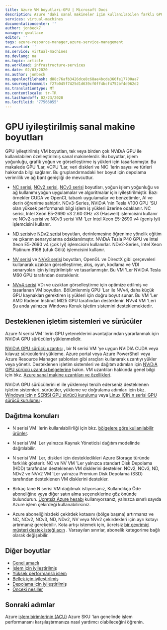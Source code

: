 ```yaml
---
title: Azure VM boyutları-GPU | Microsoft Docs
description: Azure 'daki sanal makineler için kullanılabilen farklı GPU iyileştirilmiş boyutları listeler. Bu serideki boyutlarda vCPU sayısı, veri diskleri ve NIC 'lerin yanı sıra depolama aktarım hızı ve ağ bant genişliği hakkındaki bilgileri listeler.
services: virtual-machines
documentationcenter: ''
author: jonbeck7
manager: gwallace
editor: ''
tags: azure-resource-manager,azure-service-management
ms.assetid: ''
ms.service: virtual-machines
ms.devlang: na
ms.topic: article
ms.workload: infrastructure-services
ms.date: 02/03/2020
ms.author: jonbeck
ms.openlocfilehash: d88c76afb3426dce8c68ae4bcda366fe17700aa7
ms.sourcegitcommit: f27b045f7425d1d639cf0ff4bcf4752bf4d962d2
ms.translationtype: MT
ms.contentlocale: tr-TR
ms.lasthandoff: 02/23/2020
ms.locfileid: "77566055"
---
```

# <a name="gpu-optimized-virtual-machine-sizes"></a>GPU iyileştirilmiş sanal makine boyutları

GPU iyileştirilmiş VM boyutları, tek veya birden çok NVıDıA GPU ile kullanılabilen özelleştirilmiş sanal makinelerdir. Bu boyutlar, işlem yoğunluğu, grafik yoğun ve görselleştirme iş yükleri için tasarlanmıştır. Bu makalede GPU 'Lar, vCPU 'Lar, veri diskleri ve NIC 'lerin sayısı ve türleri hakkında bilgi sağlanır. Bu gruplandırmadaki her boyut için depolama verimlilik ve ağ bant genişliği de mevcuttur.

- [NC serisi](nc-series.md), [NCv2 serisi](ncv2-series.md), [NCv3 serisi](ncv3-series.md) boyutları, yoğun işlem yoğunluğu ve ağ kullanımı yoğun uygulamalar ve algoritmalar için iyileştirilmiştir. Bazı örnekler CUDA ve OpenCL tabanlı uygulamalar ve benzetimler, AI ve derin öğrenime sahiptir. NCv3-Series, NVıDıA 'nin Tesla V100 GPU 'SU olan yüksek performanslı bilgi işlem iş yükleri üzerine odaklanır. NC serisi, Intel Xeon E5-2690 v3 2.60 GHz v3 (Haswell) işlemcisini kullanır ve NCv2-serisi ve NCv3 serisi VM 'Ler Intel Xeon E5-2690 v4 (geniş Iyi) işlemcisini kullanır.

- [ND serisi](nd-series.md)ve [NDv2 serisi](ndv2-series.md) boyutları, derinlemesine öğrenime yönelik eğitim ve çıkarım senaryolarına odaklanılmıştır. NVıDıA Tesla P40 GPU ve Intel Xeon E5-2690 v4 (çok Iyi) işlemcisini kullanırlar. NDv2-Series, Intel Xeon Platinum 8168 (ufuk Gölü) işlemcisini kullanır.

- [NV serisi](nv-series.md) ve [NVv3 serisi](nvv3-series.md) boyutları, OpenGL ve DirectX gibi çerçeveleri kullanarak uzaktan görselleştirme, akış, oyun, kodlama ve VDI senaryoları için iyileştirilmiştir ve tasarlanmıştır. Bu VM 'Ler NVıDıA Tesla M60 GPU tarafından desteklenir.

- [NVv4 serisi](nvv4-series.md) VDı ve uzaktan görselleştirme için optimize edilmiş ve tasarlanan VM boyutları. Bölümlenmiş GPU 'Lar ile NVv4, daha küçük GPU kaynakları gerektiren iş yükleri için doğru boyut sunar. Bu VM 'Ler AMD Radeon Instinct MI25 GPU tarafından desteklenir. NVv4 VM 'Leri Şu anda yalnızca Windows Konuk işletim sistemini desteklemektedir.

## <a name="supported-operating-systems-and-drivers"></a>Desteklenen işletim sistemleri ve sürücüler

Azure N serisi VM 'lerin GPU yeteneklerini avantajlarından yararlanmak için NVıDıA GPU sürücüleri yüklenmelidir.

[NVıDıA GPU sürücü uzantısı](/azure/virtual-machines/extensions/hpccompute-gpu-windows) , bir N serisi VM 'ye uygun NVIDIA CUDA veya kılavuz sürücülerini yükleme. Azure portal veya Azure PowerShell veya Azure Resource Manager şablonları gibi araçları kullanarak uzantıyı yükler veya yönetir. Desteklenen işletim sistemleri ve dağıtım adımları için [NVıDıA GPU sürücü uzantısı belgelerine](/azure/virtual-machines/extensions/hpccompute-gpu-windows) bakın. VM uzantıları hakkında genel bilgi için bkz. [Azure sanal makine uzantıları ve özellikleri](/azure/virtual-machines/extensions/overview).

NVıDıA GPU sürücülerini el ile yüklemeyi tercih ederseniz desteklenen işletim sistemleri, sürücüler, yükleme ve doğrulama adımları için bkz. [Windows Için n SERISI GPU sürücü kurulumu](/azure/virtual-machines/windows/n-series-driver-setup) veya [Linux IÇIN n serisi GPU sürücü kurulumu](/azure/virtual-machines/linux/n-series-driver-setup) .

## <a name="deployment-considerations"></a>Dağıtma konuları

- N serisi VM 'lerin kullanılabilirliği için bkz. [bölgelere göre kullanılabilir ürünler](https://azure.microsoft.com/regions/services/).

- N serisi VM 'Ler yalnızca Kaynak Yöneticisi dağıtım modelinde dağıtılabilir.

- N serisi VM 'Ler, diskleri için destekledikleri Azure Storage türünde farklılık gösterir. NC ve NV VM 'Ler yalnızca standart Disk Depolama (HDD) tarafından desteklenen VM disklerini destekler. NCv2, NCv3, ND, NDv2 ve NVv2 VM 'Ler yalnızca Premium Disk Depolama (SSD) tarafından desteklenen VM disklerini destekler.

- Birkaç tane N serisi VM dağıtmak istiyorsanız, Kullandıkça Öde aboneliğine veya diğer satın alma seçeneklerine göz önünde bulundurun. [Ücretsiz Azure hesabı](https://azure.microsoft.com/free/) kullanıyorsanız, yalnızca sınırlı sayıda Azure işlem çekirdeği kullanabilirsiniz.

- Azure aboneliğinizdeki çekirdek kotasını (bölge başına) artırmanız ve NC, NCv2, NCv3, ND, NDv2, NV veya NVv2 çekirdekleri için ayrı kotayı artırmanız gerekebilir. Kota artışı istemek için, ücretsiz [bir çevrimiçi müşteri destek isteği açın](/../azure-supportability/how-to-create-azure-support-request.md) . Varsayılan sınırlar, abonelik kategorime bağlı olarak değişebilir.

## <a name="other-sizes"></a>Diğer boyutlar

- [Genel amaçlı](sizes-general.md)
- [İşlem için iyileştirilmiş](sizes-compute.md)
- [Yüksek performanslı işlem](sizes-hpc.md)
- [Bellek için iyileştirilmiş](sizes-memory.md)
- [Depolama için iyileştirilmiş](sizes-storage.md)
- [Önceki nesiller](sizes-previous-gen.md)

## <a name="next-steps"></a>Sonraki adımlar

Azure [işlem birimlerinin (ACU)](acu.md) Azure SKU 'ları genelinde işlem performansını karşılaştırmanıza nasıl yardımcı olabileceğini öğrenin.
